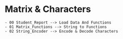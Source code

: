 
# Matrix & Characters

```
- 00 Student_Report --> Load Data And Functions
- 01 Matrix_Functions --> String to Functions
- 02 String_Encoder --> Encode & Decode Characters
```
